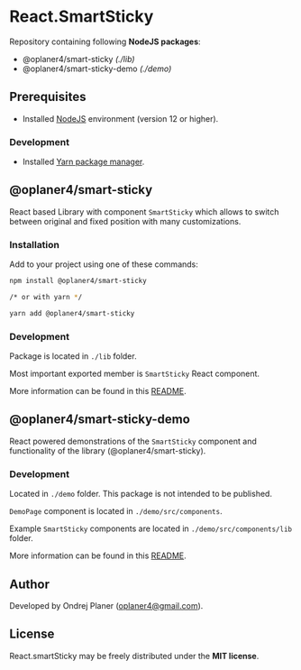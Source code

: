 # React.SmartSticky

Repository containing following **NodeJS packages**:

* @oplaner4/smart-sticky *(./lib)*
* @oplaner4/smart-sticky-demo *(./demo)*

## Prerequisites

* Installed [NodeJS](https://nodejs.org/en/) environment (version 12 or higher).

### Development

* Installed [Yarn package manager](https://yarnpkg.com/getting-started/install#initializing-your-project).

## @oplaner4/smart-sticky

React based Library with component `SmartSticky` which allows to switch between original and fixed position with many customizations.

### Installation

Add to your project using one of these commands:

```bash
npm install @oplaner4/smart-sticky

/* or with yarn */

yarn add @oplaner4/smart-sticky
```

### Development

Package is located in `./lib` folder.

Most important exported member is `SmartSticky` React component.

More information can be found in this [README](https://github.com/oplaner4/React.SmartSticky/tree/master/lib#reactsmartsticky-library).

## @oplaner4/smart-sticky-demo

React powered demonstrations of the `SmartSticky` component and functionality of the library (@oplaner4/smart-sticky).

### Development

Located in `./demo` folder. This package is not intended to be published.

`DemoPage` component is located in `./demo/src/components`.

Example `SmartSticky` components are located in `./demo/src/components/lib` folder.

More information can be found in this [README](https://github.com/oplaner4/React.SmartSticky/tree/master/demo#reactsmartsticky-demonstration).

## Author

Developed by Ondrej Planer ([oplaner4@gmail.com](mailto:oplaner4@gmail.com)).

## License

React.smartSticky may be freely distributed under the **MIT license**.
